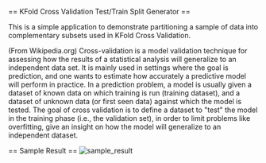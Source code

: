 == KFold Cross Validation Test/Train Split Generator ==

This is a simple application to demonstrate partitioning a sample of data into complementary subsets
used in KFold Cross Validation.

(From Wikipedia.org) Cross-validation is a model validation technique for assessing how the results of a statistical
analysis will generalize to an independent data set. It is mainly used in settings where the goal is prediction,
and one wants to estimate how accurately a predictive model will perform in practice. In a prediction problem,
a model is usually given a dataset of known data on which training is run (training dataset), and a dataset of unknown
data (or first seen data) against which the model is tested. The goal of cross validation is to define a dataset to
"test" the model in the training phase (i.e., the validation set), in order to limit problems like overfitting,
give an insight on how the model will generalize to an independent dataset.

== Sample Result == 
![sample_result](https://github.com/vinsensiusfernandi/AlgorithmDataStructure-KFold_Split/blob/master/Sample%20Result/KFold.PNG)
